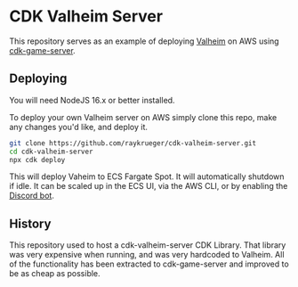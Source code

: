 # CDK Valheim Server

This repository serves as an example of deploying
[Valheim](https://www.valheimgame.com/) on AWS using
[cdk-game-server](https://github.com/raykrueger/cdk-game-server).

## Deploying

You will need NodeJS 16.x or better installed.

To deploy your own Valheim server on AWS simply clone this repo, make any
changes you'd like, and deploy it.

``` bash
git clone https://github.com/raykrueger/cdk-valheim-server.git
cd cdk-valheim-server
npx cdk deploy
```

This will deploy Vaheim to ECS
Fargate Spot. It will automatically shutdown if idle. It can be scaled up in the
ECS UI, via the AWS CLI, or by enabling the [Discord
bot](https://github.com/raykrueger/cdk-game-server).

## History

This repository used to host a cdk-valheim-server CDK Library. That library was
very expensive when running, and was very hardcoded to Valheim. All of the
functionality has been extracted to cdk-game-server and improved to be as cheap
as possible.